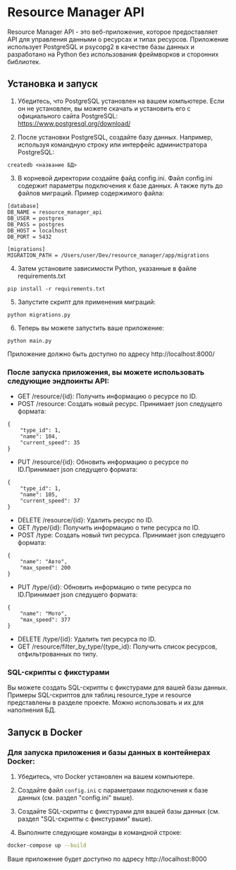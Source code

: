 # Resource Manager API

Resource Manager API - это веб-приложение, которое предоставляет API для управления данными о ресурсах и типах ресурсов. Приложение использует PostgreSQL и psycopg2 в качестве базы данных и разработано на Python без использования фреймворков и сторонних библиотек.

## Установка и запуск

1. Убедитесь, что PostgreSQL установлен на вашем компьютере. Если он не установлен, вы можете скачать и установить его с официального сайта PostgreSQL: https://www.postgresql.org/download/

2. После установки PostgreSQL, создайте базу данных. Например, используя командную строку или интерфейс администратора PostgreSQL:
```angular2html
createdb <название БД>
```

3. В корневой директории создайте файд config.ini.
Файл config.ini содержит параметры подключения к базе данных. А также путь до файлов миграций. Пример содержимого файла:
```
[database]
DB_NAME = resource_manager_api
DB_USER = postgres
DB_PASS = postgres
DB_HOST = localhost
DB_PORT = 5432

[migrations]
MIGRATION_PATH = /Users/user/Dev/resource_manager/app/migrations
```
4. Затем установите зависимости Python, указанные в файле requirements.txt

```angular2html
pip install -r requirements.txt
```
5. Запустите скрипт для применения миграций:

```angular2html
python migrations.py
```
6. Теперь вы можете запустить ваше приложение:

```angular2html
python main.py
```
Приложение должно быть доступно по адресу http://localhost:8000/

### После запуска приложения, вы можете использовать следующие эндпоинты API:

- GET /resource/{id}: Получить информацию о ресурсе по ID.
- POST /resource: Создать новый ресурс. Принимает json следущего формата:
```angular2html
{
    "type_id": 1,
    "name": 104,
    "current_speed": 35
}
```
- PUT /resource/{id}: Обновить информацию о ресурсе по ID.Принимает json следущего формата:
```angular2html
{
    "type_id": 1,
    "name": 105,
    "current_speed": 37
}
```
- DELETE /resource/{id}: Удалить ресурс по ID.
- GET /type/{id}: Получить информацию о типе ресурса по ID.
- POST /type: Создать новый тип ресурса. Принимает json следущего формата:
```angular2html
{
    "name": "Авто",
    "max_speed": 200
}
```
- PUT /type/{id}: Обновить информацию о типе ресурса по ID.Принимает json следущего формата:
```angular2html
{
    "name": "Мото",
    "max_speed": 377
}
```
- DELETE /type/{id}: Удалить тип ресурса по ID.
- GET /resource/filter_by_type/{type_id}: Получить список ресурсов, отфильтрованных по типу.



### SQL-скрипты с фикстурами
Вы можете создать SQL-скрипты с фикстурами для вашей базы данных. Примеры SQL-скриптов для таблиц resource_type и resource представлены в разделе проекте. Можно использовать и их для наполнения БД.


## Запуск в Docker
### Для запуска приложения и базы данных в контейнерах Docker:
1. Убедитесь, что Docker установлен на вашем компьютере.

2. Создайте файл `config.ini` с параметрами подключения к базе данных (см. раздел "config.ini" выше).

3. Создайте SQL-скрипты с фикстурами для вашей базы данных (см. раздел "SQL-скрипты с фикстурами" выше).

4. Выполните следующие команды в командной строке:

```bash
docker-compose up --build
```
Ваше приложение будет доступно по адресу http://localhost:8000